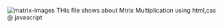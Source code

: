 ![matrix-images](https://github.com/Abil1595/Matrix-Multiplication/assets/98805202/a7c47b61-aaf1-478e-8522-ee9d1bbea8a1)
THis file shows about Mtrix Multiplication using html,css @ javascript
